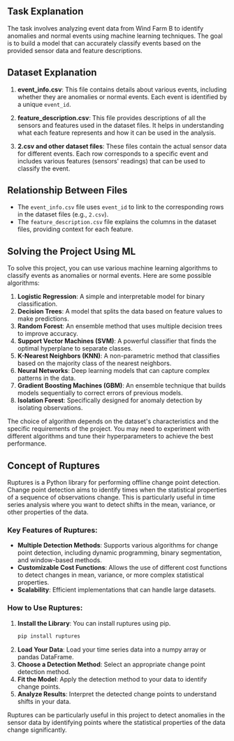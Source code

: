 ## Task Explanation

The task involves analyzing event data from Wind Farm B to identify anomalies and normal events using machine learning techniques. The goal is to build a model that can accurately classify events based on the provided sensor data and feature descriptions.

## Dataset Explanation

1. **event_info.csv**: This file contains details about various events, including whether they are anomalies or normal events. Each event is identified by a unique `event_id`.

2. **feature_description.csv**: This file provides descriptions of all the sensors and features used in the dataset files. It helps in understanding what each feature represents and how it can be used in the analysis.

3. **2.csv and other dataset files**: These files contain the actual sensor data for different events. Each row corresponds to a specific event and includes various features (sensors' readings) that can be used to classify the event.

## Relationship Between Files

- The `event_info.csv` file uses `event_id` to link to the corresponding rows in the dataset files (e.g., `2.csv`).
- The `feature_description.csv` file explains the columns in the dataset files, providing context for each feature.

## Solving the Project Using ML

To solve this project, you can use various machine learning algorithms to classify events as anomalies or normal events. Here are some possible algorithms:

1. **Logistic Regression**: A simple and interpretable model for binary classification.
2. **Decision Trees**: A model that splits the data based on feature values to make predictions.
3. **Random Forest**: An ensemble method that uses multiple decision trees to improve accuracy.
4. **Support Vector Machines (SVM)**: A powerful classifier that finds the optimal hyperplane to separate classes.
5. **K-Nearest Neighbors (KNN)**: A non-parametric method that classifies based on the majority class of the nearest neighbors.
6. **Neural Networks**: Deep learning models that can capture complex patterns in the data.
7. **Gradient Boosting Machines (GBM)**: An ensemble technique that builds models sequentially to correct errors of previous models.
8. **Isolation Forest**: Specifically designed for anomaly detection by isolating observations.

The choice of algorithm depends on the dataset's characteristics and the specific requirements of the project. You may need to experiment with different algorithms and tune their hyperparameters to achieve the best performance.

## Concept of Ruptures

Ruptures is a Python library for performing offline change point detection. Change point detection aims to identify times when the statistical properties of a sequence of observations change. This is particularly useful in time series analysis where you want to detect shifts in the mean, variance, or other properties of the data.

### Key Features of Ruptures:
- **Multiple Detection Methods**: Supports various algorithms for change point detection, including dynamic programming, binary segmentation, and window-based methods.
- **Customizable Cost Functions**: Allows the use of different cost functions to detect changes in mean, variance, or more complex statistical properties.
- **Scalability**: Efficient implementations that can handle large datasets.

### How to Use Ruptures:
1. **Install the Library**: You can install ruptures using pip.
   ```bash
   pip install ruptures
   ```
2. **Load Your Data**: Load your time series data into a numpy array or pandas DataFrame.
3. **Choose a Detection Method**: Select an appropriate change point detection method.
4. **Fit the Model**: Apply the detection method to your data to identify change points.
5. **Analyze Results**: Interpret the detected change points to understand shifts in your data.

Ruptures can be particularly useful in this project to detect anomalies in the sensor data by identifying points where the statistical properties of the data change significantly.

